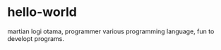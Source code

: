 # hello-world
martian logi otama, programmer various programming language,
fun to developt programs.

